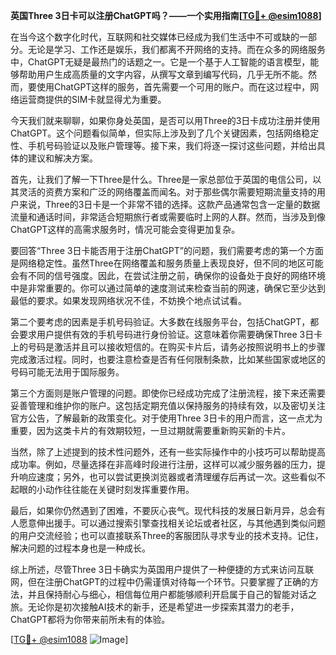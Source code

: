 **英国Three 3日卡可以注册ChatGPT吗？——一个实用指南[[TG💪+ @esim1088](https://t.me/s/esim1088)]**

在当今这个数字化时代，互联网和社交媒体已经成为我们生活中不可或缺的一部分。无论是学习、工作还是娱乐，我们都离不开网络的支持。而在众多的网络服务中，ChatGPT无疑是最热门的话题之一。它是一个基于人工智能的语言模型，能够帮助用户生成高质量的文字内容，从撰写文章到编写代码，几乎无所不能。然而，要使用ChatGPT这样的服务，首先需要一个可用的账户。而在这过程中，网络运营商提供的SIM卡就显得尤为重要。

今天我们就来聊聊，如果你身处英国，是否可以用Three的3日卡成功注册并使用ChatGPT。这个问题看似简单，但实际上涉及到了几个关键因素，包括网络稳定性、手机号码验证以及账户管理等。接下来，我们将逐一探讨这些问题，并给出具体的建议和解决方案。

首先，让我们了解一下Three是什么。Three是一家总部位于英国的电信公司，以其灵活的资费方案和广泛的网络覆盖而闻名。对于那些偶尔需要短期流量支持的用户来说，Three的3日卡是一个非常不错的选择。这款产品通常包含一定量的数据流量和通话时间，非常适合短期旅行者或需要临时上网的人群。然而，当涉及到像ChatGPT这样的高需求服务时，情况可能会变得更加复杂。

要回答“Three 3日卡能否用于注册ChatGPT”的问题，我们需要考虑的第一个方面是网络稳定性。虽然Three在网络覆盖和服务质量上表现良好，但不同的地区可能会有不同的信号强度。因此，在尝试注册之前，确保你的设备处于良好的网络环境中是非常重要的。你可以通过简单的速度测试来检查当前的网速，确保它至少达到最低的要求。如果发现网络状况不佳，不妨换个地点试试看。

第二个要考虑的因素是手机号码验证。大多数在线服务平台，包括ChatGPT，都会要求用户提供有效的手机号码进行身份验证。这意味着你需要确保Three 3日卡上的号码是激活并且可以接收短信的。在购买卡片后，请务必按照说明书上的步骤完成激活过程。同时，也要注意检查是否有任何限制条款，比如某些国家或地区的号码可能无法用于国际服务。

第三个方面则是账户管理的问题。即使你已经成功完成了注册流程，接下来还需要妥善管理和维护你的账户。这包括定期充值以保持服务的持续有效，以及密切关注官方公告，了解最新的政策变化。对于使用Three 3日卡的用户而言，这一点尤为重要，因为这类卡片的有效期较短，一旦过期就需要重新购买新的卡片。

当然，除了上述提到的技术性问题外，还有一些实际操作中的小技巧可以帮助提高成功率。例如，尽量选择在非高峰时段进行注册，这样可以减少服务器的压力，提升响应速度；另外，也可以尝试更换浏览器或者清理缓存后再试一次。这些看似不起眼的小动作往往能在关键时刻发挥重要作用。

最后，如果你仍然遇到了困难，不要灰心丧气。现代科技的发展日新月异，总会有人愿意伸出援手。可以通过搜索引擎查找相关论坛或者社区，与其他遇到类似问题的用户交流经验；也可以直接联系Three的客服团队寻求专业的技术支持。记住，解决问题的过程本身也是一种成长。

综上所述，尽管Three 3日卡确实为英国用户提供了一种便捷的方式来访问互联网，但在注册ChatGPT的过程中仍需谨慎对待每一个环节。只要掌握了正确的方法，并且保持耐心与细心，相信每位用户都能够顺利开启属于自己的智能对话之旅。无论你是初次接触AI技术的新手，还是希望进一步探索其潜力的老手，ChatGPT都将为你带来前所未有的体验。

[[TG💪+ @esim1088](https://t.me/s/esim1088) ![Image](https://i.postimg.cc/4NQfJmqS/Snipaste-2025-05-13-00-14-12.png)]